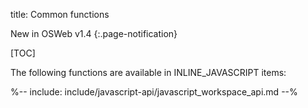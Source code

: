 title: Common functions

New in OSWeb v1.4
{:.page-notification}

[TOC]


The following functions are available in INLINE_JAVASCRIPT items:

%-- include: include/javascript-api/javascript_workspace_api.md --%

